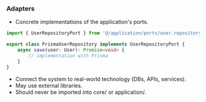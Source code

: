 ### Adapters
 - Concrete implementations of the application's ports.

```ts
import { UserRepositoryPort } from '@/application/ports/user.repository.port';

export class PrismaUserRepository implements UserRepositoryPort {
    async save(user: User): Promise<void> {
        // implementation with Prisma
    }
}
```
 - Connect the system to real-world technology (DBs, APIs, services).
 - May use external libraries.
 - Should never be imported into core/ or application/.